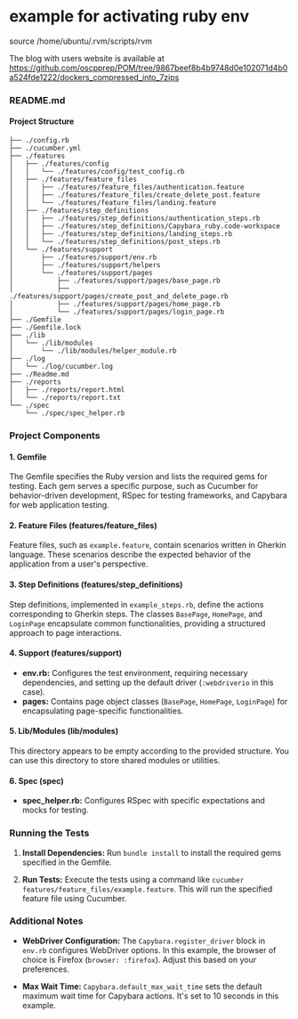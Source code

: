 # example for activating ruby env
source /home/ubuntu/.rvm/scripts/rvm  

The blog with users website is available at https://github.com/oscpprep/POM/tree/9867beef8b4b9748d0e102071d4b0a524fde1222/dockers_compressed_into_7zips

### README.md

#### Project Structure
```
├── ./config.rb
├── ./cucumber.yml
├── ./features
│   ├── ./features/config
│   │   └── ./features/config/test_config.rb
│   ├── ./features/feature_files
│   │   ├── ./features/feature_files/authentication.feature
│   │   ├── ./features/feature_files/create_delete_post.feature
│   │   └── ./features/feature_files/landing.feature
│   ├── ./features/step_definitions
│   │   ├── ./features/step_definitions/authentication_steps.rb
│   │   ├── ./features/step_definitions/Capybara_ruby.code-workspace
│   │   ├── ./features/step_definitions/landing_steps.rb
│   │   └── ./features/step_definitions/post_steps.rb
│   └── ./features/support
│       ├── ./features/support/env.rb
│       ├── ./features/support/helpers
│       └── ./features/support/pages
│           ├── ./features/support/pages/base_page.rb
│           ├── ./features/support/pages/create_post_and_delete_page.rb
│           ├── ./features/support/pages/home_page.rb
│           └── ./features/support/pages/login_page.rb
├── ./Gemfile
├── ./Gemfile.lock
├── ./lib
│   └── ./lib/modules
│       └── ./lib/modules/helper_module.rb
├── ./log
│   └── ./log/cucumber.log
├── ./Readme.md
├── ./reports
│   ├── ./reports/report.html
│   └── ./reports/report.txt
└── ./spec
    └── ./spec/spec_helper.rb
```

### Project Components

#### 1. Gemfile
The Gemfile specifies the Ruby version and lists the required gems for testing. Each gem serves a specific purpose, such as Cucumber for behavior-driven development, RSpec for testing frameworks, and Capybara for web application testing.

#### 2. Feature Files (features/feature_files)
Feature files, such as `example.feature`, contain scenarios written in Gherkin language. These scenarios describe the expected behavior of the application from a user's perspective.

#### 3. Step Definitions (features/step_definitions)
Step definitions, implemented in `example_steps.rb`, define the actions corresponding to Gherkin steps. The classes `BasePage`, `HomePage`, and `LoginPage` encapsulate common functionalities, providing a structured approach to page interactions.

#### 4. Support (features/support)
- **env.rb:** Configures the test environment, requiring necessary dependencies, and setting up the default driver (`:webdriverio` in this case).
- **pages:** Contains page object classes (`BasePage`, `HomePage`, `LoginPage`) for encapsulating page-specific functionalities.

#### 5. Lib/Modules (lib/modules)
This directory appears to be empty according to the provided structure. You can use this directory to store shared modules or utilities.

#### 6. Spec (spec)
- **spec_helper.rb:** Configures RSpec with specific expectations and mocks for testing.

### Running the Tests

1. **Install Dependencies:** Run `bundle install` to install the required gems specified in the Gemfile.

2. **Run Tests:** Execute the tests using a command like `cucumber features/feature_files/example.feature`. This will run the specified feature file using Cucumber.

### Additional Notes
- **WebDriver Configuration:** The `Capybara.register_driver` block in `env.rb` configures WebDriver options. In this example, the browser of choice is Firefox (`browser: :firefox`). Adjust this based on your preferences.

- **Max Wait Time:** `Capybara.default_max_wait_time` sets the default maximum wait time for Capybara actions. It's set to 10 seconds in this example.

